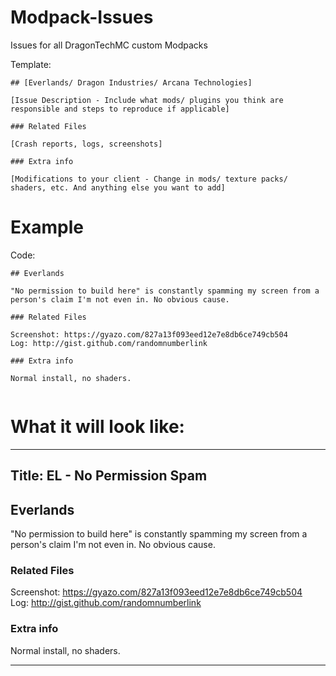 # Modpack-Issues
Issues for all DragonTechMC custom Modpacks

Template:

```
## [Everlands/ Dragon Industries/ Arcana Technologies]

[Issue Description - Include what mods/ plugins you think are responsible and steps to reproduce if applicable]

### Related Files

[Crash reports, logs, screenshots]

### Extra info

[Modifications to your client - Change in mods/ texture packs/ shaders, etc. And anything else you want to add]

```

# Example

Code:

```
## Everlands

"No permission to build here" is constantly spamming my screen from a person's claim I'm not even in. No obvious cause.

### Related Files

Screenshot: https://gyazo.com/827a13f093eed12e7e8db6ce749cb504
Log: http://gist.github.com/randomnumberlink

### Extra info

Normal install, no shaders.


```

# What it will look like:

-------------
Title: EL - No Permission Spam
-------------

## Everlands

"No permission to build here" is constantly spamming my screen from a person's claim I'm not even in. No obvious cause.

### Related Files

Screenshot: https://gyazo.com/827a13f093eed12e7e8db6ce749cb504  
Log: http://gist.github.com/randomnumberlink

### Extra info

Normal install, no shaders.

-------------

